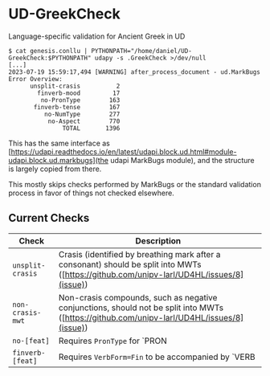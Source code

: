 # UD-GreekCheck
Language-specific validation for Ancient Greek in UD

```
$ cat genesis.conllu | PYTHONPATH="/home/daniel/UD-GreekCheck:$PYTHONPATH" udapy -s .GreekCheck >/dev/null
[...]
2023-07-19 15:59:17,494 [WARNING] after_process_document - ud.MarkBugs Error Overview:
      unsplit-crasis          2
        finverb-mood         17
         no-PronType        163
       finverb-tense        167
          no-NumType        277
           no-Aspect        770
               TOTAL       1396
```

This has the same interface as [https://udapi.readthedocs.io/en/latest/udapi.block.ud.html#module-udapi.block.ud.markbugs](the udapi MarkBugs module), and the structure is largely copied from there.

This mostly skips checks performed by MarkBugs or the standard validation process in favor of things not checked elsewhere.

## Current Checks

| Check | Description |
|-------|-------------|
| `unsplit-crasis` | Crasis (identified by breathing mark after a consonant) should be split into MWTs ([https://github.com/unipv-larl/UD4HL/issues/8](issue)) |
| `non-crasis-mwt` | Non-crasis compounds, such as negative conjunctions, should not be split into MWTs ([https://github.com/unipv-larl/UD4HL/issues/8](issue)) |
| `no-[feat]` | Requires `PronType` for `PRON|DET`, `NumType` for `NUM`, and `VerbForm` and `Aspect` for `VERB` |
| `finverb-[feat]` | Requires `VerbForm=Fin` to be accompanied by `VERB|AUX`, `Mood`, and `Tense` |
